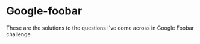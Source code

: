 # Google-foobar


These are the solutions to the questions I've come across in Google Foobar challenge

